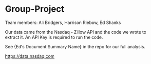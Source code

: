 # Group-Project

Team members: Ali Bridgers, Harrison Riebow, Ed Shanks

Our data came from the Nasdaq - Zillow API and the code we wrote to extract it. An API Key is required to run the code.

See {Ed's Document Summary Name} in the repo for our full analysis.

https://data.nasdaq.com
